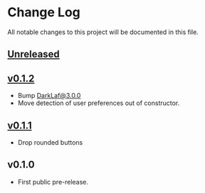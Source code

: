# Change Log
All notable changes to this project will be documented in this file.

## [Unreleased]

## [v0.1.2]

* Bump DarkLaf@3.0.0
* Move detection of user preferences out of constructor.

## [v0.1.1]

* Drop rounded buttons

## v0.1.0

* First public pre-release.

[Unreleased]: https://github.com/miurahr/omegat-adaptive-theme/compare/v0.1.2...HEAD
[v0.1.2]: https://github.com/miurahr/omegat-adaptive-theme/compare/v0.1.1...v0.1.2
[v0.1.1]: https://github.com/miurahr/omegat-adaptive-theme/compare/v0.1.0...v0.1.1
